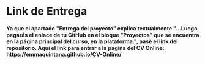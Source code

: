 # Link de Entrega

#### Ya que el apartado "Entrega del proyecto" explica textualmente "...Luego pegarás el enlace de tu GitHub en el bloque "Proyectos" que se encuentra en la página principal del curso, en la plataforma.", pasé el link del repositorio. Aquí el link para entrar a la pagina del CV Online: https://emmaquintana.github.io/CV-Online/
